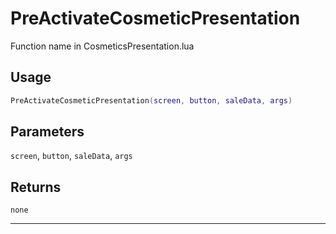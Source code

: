 # PreActivateCosmeticPresentation
Function name in CosmeticsPresentation.lua
## Usage
```lua
PreActivateCosmeticPresentation(screen, button, saleData, args)
```
## Parameters
`screen`, `button`, `saleData`, `args`
## Returns
`none`

---
